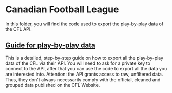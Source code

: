 # Canadian Football League 
In this folder, you will find the code used to export the play-by-play data of the CFL API.

## [Guide for play-by-play data](https://github.com/Nicolas-Schonau/sports-data-analysis/blob/master/CFL/Guide_API_play_by_play.ipynb)

This is a detailed, step-by-step guide on how to export all the play-by-play data of the CFL via their API. You will need to ask for a private key to connect to the API, after that you can use the code to export all the data you are interested into.
Attention: the API grants access to raw, unfiltered data. Thus, they don't always necessarily comply with the official, cleaned and grouped data published on the CFL Website.
